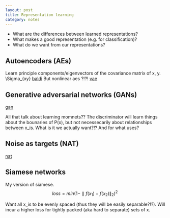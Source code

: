 ```yaml
---
layout: post
title: Representation learning
category: notes
---
```


* What are the differences between learned representations?
* What makes a good representation (e.g. for classification)?
* What do we want from our representations?


<!-- Want.
- Test accuracy on unsupervised pretraining. (does it work as advertised?)
  - for classification, and segmentation and ??.
- Tensorflow embedding visualsisations of each. (what are the observable differences/patterns)
- 2d vector fields of input and output relations? 
- Math showing the differences
 -->

## Autoencoders (AEs)

Learn principle components/eigenvectors of the covariance matrix of x, y. \Sigma_{xy} [baldi](https://arxiv.org/abs/1108.4135)
But nonlinear aes ?!?!
[vae](https://arxiv.org/abs/1312.6114)

## Generative adversarial networks (GANs)
[gan](https://arxiv.org/abs/1406.2661)

All that talk about learning momnets??
The discriminator will learn things about the bounaries of P(x), but not necessecarily about relationships between x_is. What is it we actually want?!? And for what uses?

## Noise as targets (NAT)

[nat](https://arxiv.org/abs/1704.05310)


## Siamese networks

My version of siamese.
$$
loss = min (1-\parallel f(x_1)-f(x_2)\parallel_2)^2 \
$$

Want all x_is to be evenly spaced (thus they will be easily separable?!?).
Will incur a higher loss for tightly packed (aka hard to separate) sets of x.
